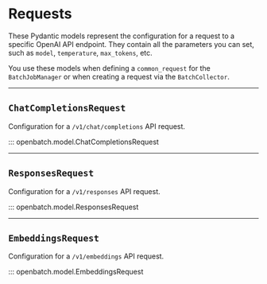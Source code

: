 # Requests

These Pydantic models represent the configuration for a request to a specific OpenAI API endpoint. They contain all the parameters you can set, such as `model`, `temperature`, `max_tokens`, etc.

You use these models when defining a `common_request` for the `BatchJobManager` or when creating a request via the `BatchCollector`.

---

## `ChatCompletionsRequest`

Configuration for a `/v1/chat/completions` API request.

::: openbatch.model.ChatCompletionsRequest

---

## `ResponsesRequest`

Configuration for a `/v1/responses` API request.

::: openbatch.model.ResponsesRequest

---

## `EmbeddingsRequest`

Configuration for a `/v1/embeddings` API request.

::: openbatch.model.EmbeddingsRequest